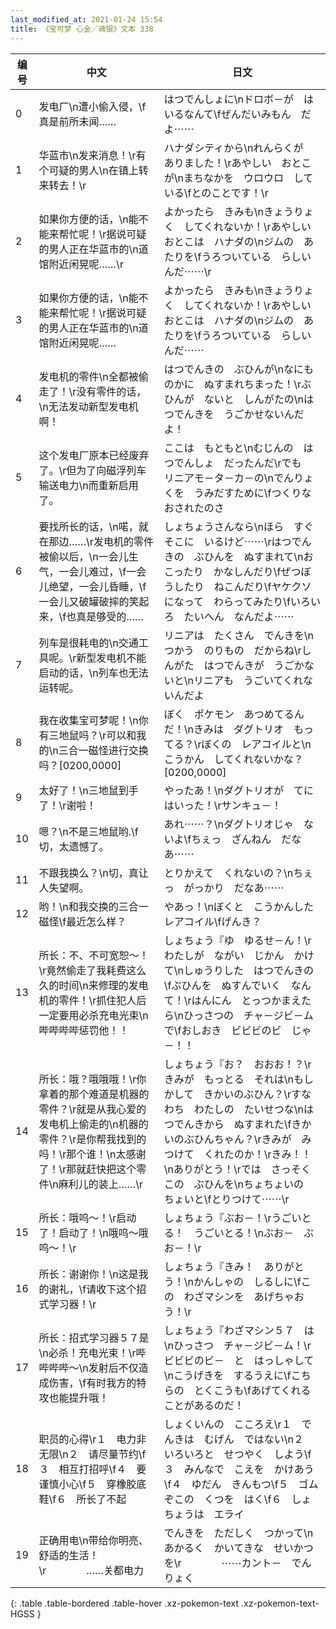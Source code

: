 ```yaml
---
last_modified_at: 2021-01-24 15:54
title: 《宝可梦 心金／魂银》文本 338
---
```

| 编号 | 中文 | 日文 |
| ---- | ---- | ---- |
| 0 | 发电厂\n遭小偷入侵，\f真是前所未闻…… | はつでんしょに\nドロボ－が　はいるなんて\fぜんだいみもん　だよ⋯⋯ |
| 1 | 华蓝市\n发来消息！\r有个可疑的男人\n在镇上转来转去！\r | ハナダシティから\nれんらくが　ありました！\rあやしい　おとこが\nまちなかを　ウロウロ　している\fとのことです！\r |
| 2 | 如果你方便的话，\n能不能来帮忙呢！\r据说可疑的男人正在华蓝市的\n道馆附近闲晃呢……\r | よかったら　きみも\nきょうりょく　してくれないか！\rあやしいおとこは　ハナダの\nジムの　あたりを\fうろついている　らしいんだ⋯⋯\r |
| 3 | 如果你方便的话，\n能不能来帮忙呢！\r据说可疑的男人正在华蓝市的\n道馆附近闲晃呢…… | よかったら　きみも\nきょうりょく　してくれないか！\rあやしいおとこは　ハナダの\nジムの　あたりを\fうろついている　らしいんだ⋯⋯ |
| 4 | 发电机的零件\n全都被偷走了！\r没有零件的话，\n无法发动新型发电机啊！ | はつでんきの　ぶひんが\nなにものかに　ぬすまれちまった！\rぶひんが　ないと　しんがたの\nはつでんきを　うごかせないんだよ！ |
| 5 | 这个发电厂原本已经废弃了。\r但为了向磁浮列车输送电力\n而重新启用了。 | ここは　もともと\nむじんの　はつでんしょ　だったんだ\rでも　リニアモ－タ－カ－の\nでんりょくを　うみだすために\fつくりなおされたのさ |
| 6 | 要找所长的话，\n喏，就在那边……\r发电机的零件被偷以后，\n一会儿生气，一会儿难过，\f一会儿绝望，一会儿昏睡，\f一会儿又破罐破摔的笑起来，\f也真是够受的…… | しょちょうさんなら\nほら　すぐそこに　いるけど⋯⋯\rはつでんきの　ぶひんを　ぬすまれて\nおこったり　かなしんだり\fぜつぼうしたり　ねこんだり\fヤケクソになって　わらってみたり\fいろいろ　たいへん　なんだよ⋯⋯ |
| 7 | 列车是很耗电的\n交通工具呢。\r新型发电机不能启动的话，\n列车也无法运转呢。 | リニアは　たくさん　でんきを\nつかう　のりもの　だからね\rしんがた　はつでんきが　うごかないと\nリニアも　うごいてくれないんだよ |
| 8 | 我在收集宝可梦呢！\n你有三地鼠吗？\r可以和我的\n三合一磁怪进行交换吗？[0200,0000] | ぼく　ポケモン　あつめてるんだ！\nきみは　ダグトリオ　もってる？\rぼくの　レアコイルと\nこうかん　してくれないかな？[0200,0000] |
| 9 | 太好了！\n三地鼠到手了！\r谢啦！ | やったあ！\nダグトリオが　てにはいった！\rサンキュ－！ |
| 10 | 嗯？\n不是三地鼠哟.\f切，太遗憾了。 | あれ⋯⋯？\nダグトリオじゃ　ないよ\fちぇっ　ざんねん　だなあ⋯⋯ |
| 11 | 不跟我换么？\n切，真让人失望啊。 | とりかえて　くれないの？\nちぇっ　がっかり　だなあ⋯⋯ |
| 12 | 哟！\n和我交换的三合一磁怪\f最近怎么样？ | やあっ！\nぼくと　こうかんした　レアコイル\fげんき？ |
| 13 | 所长：不、不可宽恕～！\r竟然偷走了我耗费这么久的时间\n来修理的发电机的零件！\r抓住犯人后一定要用必杀充电光束\n哔哔哔哔惩罚他！！ | しょちょう『ゆ　ゆるせ－ん！\rわたしが　ながい　じかん　かけて\nしゅうりした　はつでんきの\fぶひんを　ぬすんでいく　なんて！\rはんにん　とっつかまえたら\nひっさつの　チャ－ジビ－ムで\fおしおき　ビビビのビ　じゃ－！！ |
| 14 | 所长：哦？哦哦哦！\r你拿着的那个难道是机器的零件？\r就是从我心爱的发电机上偷走的\n机器的零件？\r是你帮我找到的吗！\r那个谁！\n太感谢了！\r那就赶快把这个零件\n麻利儿的装上……\r | しょちょう『お？　おおお！？\rきみが　もっとる　それは\nもしかして　きかいのぶひん？\rすなわち　わたしの　たいせつな\nはつでんきから　ぬすまれた\fきかいのぶひんちゃん？\rきみが　みつけて　くれたのか！\rきみ！！\nありがとう！\rでは　さっそく　この　ぶひんを\nちょちょいの　ちょいと\fとりつけて⋯⋯\r |
| 15 | 所长：哦呜～！\r启动了！启动了！\n哦呜～哦呜～！\r | しょちょう『ぶお－！\rうごいとる！　うごいとる！\nぶお－　ぶお－！\r |
| 16 | 所长：谢谢你！\n这是我的谢礼，\f请收下这个招式学习器！\r | しょちょう『きみ！　ありがとう！\nかんしゃの　しるしに\fこの　わざマシンを　あげちゃおう！\r |
| 17 | 所长：招式学习器５７是\n必杀！充电光束！\r哔哔哔哔～\n发射后不仅造成伤害，\f有时我方的特攻也能提升哦！ | しょちょう『わざマシン５７　は\nひっさつ　チャ－ジビ－ム！\rビビビのビ－　と　はっしゃして\nこうげきを　するうえに\fこちらの　とくこうも\fあげてくれる　ことがあるのだ！ |
| 18 | 职员的心得\r１　电力非无限\n２　请尽量节约\f３　相互打招呼\f４　要谨慎小心\f５　穿橡胶底鞋\f６　所长了不起 | しょくいんの　こころえ\r１　でんきは　むげん　ではない\n２　いろいろと　せつやく　しよう\f３　みんなで　こえを　かけあう\f４　ゆだん　きんもつ\f５　ゴムぞこの　くつを　はく\f６　しょちょうは　エライ |
| 19 | 正确用电\n带给你明亮、舒适的生活！\r　　　　……关都电力 | でんきを　ただしく　つかって\nあかるく　かいてきな　せいかつを\r　　　　⋯⋯カント－　でんりょく |
{: .table .table-bordered .table-hover .xz-pokemon-text .xz-pokemon-text-HGSS }